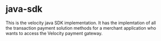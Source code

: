 # java-sdk
This is the velocity java SDK implementation.
It has the implemtation of all the transaction payment solution methods for a merchant application who wants to access the Velocity payment gateway.
